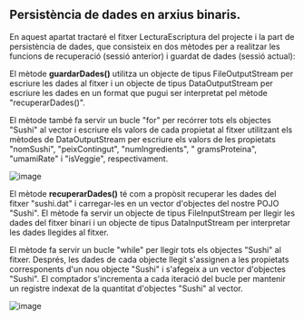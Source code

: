 ## Persistència de dades en arxius binaris.

En aquest apartat tractaré el fitxer LecturaEscriptura del projecte i la part de persistència de dades, que consisteix en dos mètodes per a realitzar les funcions de recuperació (sessió anterior) i guardat de dades (sessió actual):

El mètode **guardarDades()** utilitza un objecte de tipus FileOutputStream per escriure les dades al fitxer i un objecte de tipus DataOutputStream per escriure les dades en un format que pugui ser interpretat pel mètode "recuperarDades()".

El mètode també fa servir un bucle "for" per recórrer tots els objectes "Sushi" al vector i escriure els valors de cada propietat al fitxer utilitzant els mètodes de DataOutputStream per escriure els valors de les propietats "nomSushi", "peixContingut", "numIngredients", " gramsProteina", "umamiRate" i "isVeggie", respectivament.

![image](https://user-images.githubusercontent.com/96839905/221443474-bdcb2d72-2903-4778-8720-5b72281c38d7.png)

El mètode **recuperarDades()** té com a propòsit recuperar les dades del fitxer "sushi.dat" i carregar-les en un vector d'objectes del nostre POJO "Sushi". El mètode fa servir un objecte de tipus FileInputStream per llegir les dades del fitxer binari i un objecte de tipus DataInputStream per interpretar les dades llegides al fitxer.

El mètode fa servir un bucle "while" per llegir tots els objectes "Sushi" al fitxer. Després, les dades de cada objecte llegit s'assignen a les propietats corresponents d'un nou objecte "Sushi" i s'afegeix a un vector d'objectes "Sushi". El comptador s'incrementa a cada iteració del bucle per mantenir un registre indexat de la quantitat d'objectes "Sushi" al vector.

![image](https://user-images.githubusercontent.com/96839905/221442911-ab3d973f-6c23-4a45-a33c-9bd72dc489a3.png)
